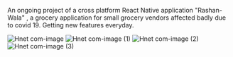 An ongoing project of a cross platform React Native application "Rashan-Wala" , a grocery application for small grocery vendors affected badly due to covid 19.
Getting new features everyday.

![Hnet com-image](https://user-images.githubusercontent.com/73407426/120931832-e9bfd700-c710-11eb-908e-c6f10d3126b8.jpg)
![Hnet com-image (1)](https://user-images.githubusercontent.com/73407426/120931843-f04e4e80-c710-11eb-86ec-129286fa0fe6.jpg)
![Hnet com-image (2)](https://user-images.githubusercontent.com/73407426/120931848-f2b0a880-c710-11eb-9a09-2f3517dc0bba.jpg)
![Hnet com-image (3)](https://user-images.githubusercontent.com/73407426/120931850-f3e1d580-c710-11eb-8aec-034b0d440b8f.jpg)
